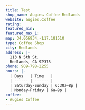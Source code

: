 ```yaml
---
title: Test
shop_name: Augies Coffee Redlands
website: augies.coffee
rating: 
featured_min: 
featured_max_1: 
map: 34.056934,-117.181510
type: Coffee Shop
city: Redlands
address: |-
  113 N 5th St,
  Redlands, CA 92373
phone: 909-798-2255
hours: |-
  | Days   | Time   |
  | ------ | ------ |
  | Saturday-Sunday | 6:30a–8p |
  | Monday-Friday | 6a–9p |
coffee:
- Augies Coffee
---
```


